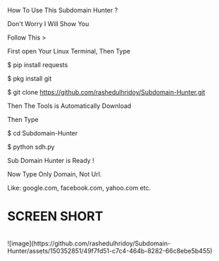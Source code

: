 How To Use This Subdomain Hunter ?

Don't Worry I Will Show You

Follow This >

First open Your Linux Terminal, Then Type

$ pip install requests

$ pkg install git

$ git clone https://github.com/rashedulhridoy/Subdomain-Hunter.git

Then The Tools is Automatically Download

Then Type

$ cd Subdomain-Hunter

$ python sdh.py

Sub Domain Hunter is Ready !

Now Type Only Domain, Not Url.

Like: google.com, facebook.com, yahoo.com etc.


<h1> SCREEN SHORT </h1>
<br>
![image](https://github.com/rashedulhridoy/Subdomain-Hunter/assets/150352851/49f7fd51-c7c4-464b-8282-66c8ebe5b455)
